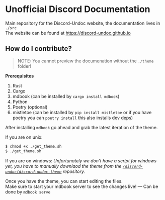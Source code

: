 # Unofficial Discord Documentation

Main repository for the Discord-Undoc website, the documentation lives in `./src`\
The website can be found at https://discord-undoc.github.io

## How do I contribute?

> NOTE: You cannot preview the documenation without the `./theme` folder!

**Prerequisites**
1. Rust
2. Cargo
3. mdbook (can be installed by `cargo install mdbook`)
4. Python
5. Poetry (optional)
6. mistletoe (can be installed by `pip install mistletoe`
   or if you have poetry you can `poetry install` this also installs dev deps)

After installing `mdbook` go ahead and grab the latest iteration of the theme.

If you are on unix:
```bash
$ chmod +x ./get_theme.sh
$ ./get_theme.sh
```

If you are on windows:
*Unfortunately we don't have a script for windows yet, you have to manually downlaod the
theme from the [`/discord-undoc/discord-undoc-theme`](https://github.com/discord-undoc/discord-undoc-theme) repository.*

Once you have the theme, you can start editing the files.\
Make sure to start your mdbook server to see the changes live!
— Can be done by `mdbook serve`

